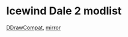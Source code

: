 # Icewind Dale 2 modlist

[DDrawCompat](https://github.com/narzoul/DDrawCompat), [mirror](https://github.com/the-overdriven/DDrawCompat)
